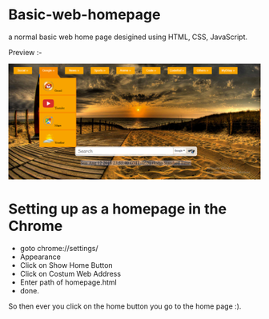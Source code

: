 # Basic-web-homepage
a normal basic web home page desigined using HTML, CSS, JavaScript.

Preview :-

![Preview Image](https://github.com/ddrohit/Basic-web-homepage/blob/master/homepage.PNG)

# Setting up as a homepage in the Chrome 
+ goto chrome://settings/
+ Appearance 
+ Click on Show Home Button 
+ Click on Costum Web Address
+ Enter path of homepage.html
+ done.

So then ever you click on the home button you go to the home page :).
